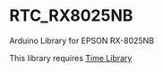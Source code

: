 # RTC_RX8025NB
Arduino Library for EPSON RX-8025NB

This library requires [Time Library](https://github.com/PaulStoffregen/Time)
